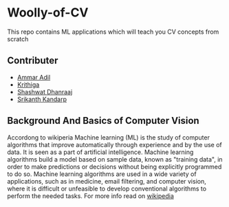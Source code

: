 # Woolly-of-CV
This repo contains ML applications which will teach you CV concepts from scratch

## Contributer
* [Ammar Adil](https://github.com/adilsammar)
* [Krithiga](https://github.com/BottleSpink)
* [Shashwat Dhanraaj](https://github.com/sdhanraaj12)
* [Srikanth Kandarp](https://github.com/Srikanth-Kandarp)

## Background And Basics of Computer Vision

Accordong to wikiperia Machine learning (ML) is the study of computer algorithms that improve automatically through experience and by the use of data. It is seen as a part of artificial intelligence. Machine learning algorithms build a model based on sample data, known as "training data", in order to make predictions or decisions without being explicitly programmed to do so. Machine learning algorithms are used in a wide variety of applications, such as in medicine, email filtering, and computer vision, where it is difficult or unfeasible to develop conventional algorithms to perform the needed tasks. For more info read on [wikipedia](https://en.wikipedia.org/wiki/Machine_learning)
